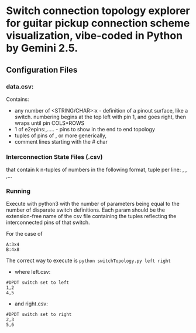 # Switch connection topology explorer for guitar pickup connection scheme visualization, vibe-coded in Python by Gemini 2.5.

## Configuration Files

### data.csv:
Contains:
- any number of <STRING/CHAR>:<COLS>x<ROWS> - definition of a pinout surface, like a switch. numbering begins at the top left with pin 1, and goes right, then wraps until pin COLS*ROWS
- 1 of e2epins:<name-of-pin>,<name-of-pin-2>..... - pins to show in the end to end topology
- tuples of pins of <STRING><NUMBER>, or more generically, <pin-name>
- comment lines starting with the # char

### Interconnection State Files (.csv)
that contain k n-tuples of numbers in the following format, tuple per line: <number>, <number2>, <number3>,...

### Running
Execute with python3 with the number of parameters being equal to the number of disparate switch definitions.
Each param should be the extension-free name of the csv file containing the tuples reflecting the interconnected pins of that switch.

For the case of
```
A:3x4
B:4x8
```
The correct way to execute is `python switchTopology.py left right`

- where left.csv:
```
#DPDT switch set to left
1,2
4,5
```

- and right.csv:
```
#DPDT switch set to right
2,3
5,6
```
